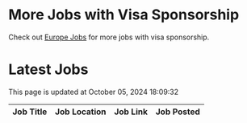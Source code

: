 # More Jobs with Visa Sponsorship

Check out [Europe Jobs](https://github.com/sureshparimi/europejobs#latest-jobs) for more jobs with visa sponsorship.

# Latest Jobs

This page is updated at October 05, 2024 18:09:32

| Job Title | Job Location | Job Link | Job Posted |
| --- | --- | --- | --- |
